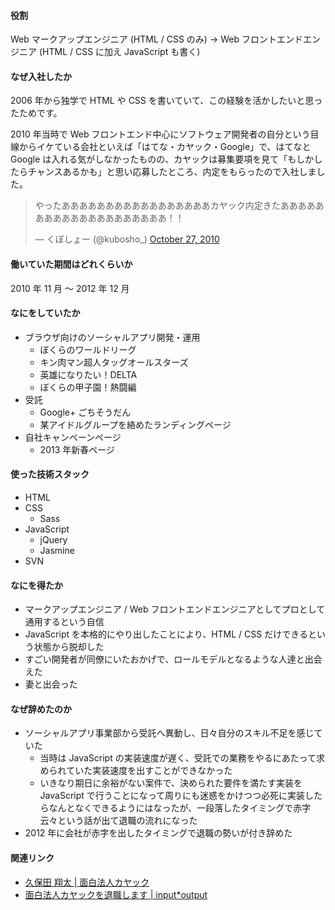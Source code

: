 #### 役割

Web マークアップエンジニア (HTML / CSS のみ) → Web フロントエンドエンジニア (HTML / CSS に加え JavaScript も書く)

#### なぜ入社したか

2006 年から独学で HTML や CSS を書いていて、この経験を活かしたいと思ったためです。

2010 年当時で Web フロントエンド中心にソフトウェア開発者の自分という目線からイケている会社といえば「はてな・カヤック・Google」で、はてなと Google は入れる気がしなかったものの、カヤックは募集要項を見て「もしかしたらチャンスあるかも」と思い応募したところ、内定をもらったので入社しました。

<blockquote class="twitter-tweet"><p lang="ja" dir="ltr">やったあああああああああああああああああカヤック内定きたああああああああああああああああああああ！！</p>&mdash; くぼしょー (@kubosho_) <a href="https://twitter.com/kubosho_/status/28874509131?ref_src=twsrc%5Etfw">October 27, 2010</a></blockquote>
<script async src="https://platform.twitter.com/widgets.js" charset="utf-8"></script>

#### 働いていた期間はどれくらいか

2010 年 11 月 ～ 2012 年 12 月

#### なにをしていたか

- ブラウザ向けのソーシャルアプリ開発・運用
  - ぼくらのワールドリーグ
  - キン肉マン超人タッグオールスターズ
  - 英雄になりたい！DELTA
  - ぼくらの甲子園！熱闘編
- 受託
  - Google+ ごちそうだん
  - 某アイドルグループを絡めたランディングページ
- 自社キャンペーンページ
  - 2013 年新春ページ

#### 使った技術スタック

- HTML
- CSS
  - Sass
- JavaScript
  - jQuery
  - Jasmine
- SVN

#### なにを得たか

- マークアップエンジニア / Web フロントエンドエンジニアとしてプロとして通用するという自信
- JavaScript を本格的にやり出したことにより、HTML / CSS だけできるという状態から脱却した
- すごい開発者が同僚にいたおかげで、ロールモデルとなるような人達と出会えた
- 妻と出会った

#### なぜ辞めたのか

- ソーシャルアプリ事業部から受託へ異動し、日々自分のスキル不足を感じていた
  - 当時は JavaScript の実装速度が遅く、受託での業務をやるにあたって求められていた実装速度を出すことができなかった
  - いきなり期日に余裕がない案件で、決められた要件を満たす実装を JavaScript で行うことになって周りにも迷惑をかけつつ必死に実装したらなんとなくできるようにはなったが、一段落したタイミングで赤字云々という話が出て退職の流れになった
- 2012 年に会社が赤字を出したタイミングで退職の勢いが付き辞めた

#### 関連リンク

- [久保田 翔太 | 面白法人カヤック](https://www.kayac.com/team/kubota-shota)
- [面白法人カヤックを退職します | input\*output](https://web.archive.org/web/20130602080903/http://inputxoutput.com/good-bye-kayac)
